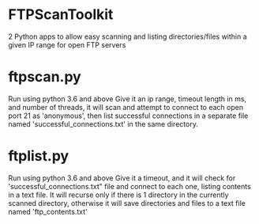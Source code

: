 # FTPScanToolkit
2 Python apps to allow easy scanning and listing directories/files within a given IP range for open FTP servers

# ftpscan.py
Run using python 3.6 and above
Give it an ip range, timeout length in ms, and number of threads, it will scan and attempt to connect to each open port 21 as 'anonymous', then list successful connections in a separate file named 'successful_connections.txt' in the same directory.

# ftplist.py
Run using python 3.6 and above
Give it a timeout, and it will check for 'successful_connections.txt" file and connect to each one, listing contents in a text file. It will recurse only if there is 1 directory in the currently scanned directory, otherwise it will save directories and files to a text file named 'ftp_contents.txt'
